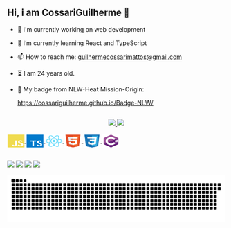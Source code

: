 ## Hi, i am CossariGuilherme 👋

- 🔭 I'm currently working on web development
- 🌱 I’m currently learning React and TypeScript
- 📫 How to reach me: guilhermecossarimattos@gmail.com
- ⏳ I am 24 years old.
- 📛 My badge from NLW-Heat Mission-Origin: <a href="https://cossariguilherme.github.io/cracha-nlw/" target="_blank"><p>https://cossariguilherme.github.io/Badge-NLW/</p> 

  ##
  
<div align="center">
  <a href="https://github.com/CossariGuilherme">
  <img height="180em" src="https://github-readme-stats.vercel.app/api?username=CossariGuilherme&show_icons=true&theme=maroongold&include_all_commits=true&count_private=true"/>
  <img height="180em" src="https://github-readme-stats.vercel.app/api/top-langs/?username=CossariGuilherme&layout=compact&langs_count=7&theme=radical"/>
</div>
  <div style="display: inline_block"><br>
  <img align="center" alt="Cors-Js" height="30" width="40" src="https://raw.githubusercontent.com/devicons/devicon/master/icons/javascript/javascript-plain.svg">
  <img align="center" alt="Cors-Ts" height="30" width="40" src="https://raw.githubusercontent.com/devicons/devicon/master/icons/typescript/typescript-plain.svg">
  <img align="center" alt="Cors-React" height="30" width="40" src="https://raw.githubusercontent.com/devicons/devicon/master/icons/react/react-original.svg">
  <img align="center" alt="Cors-HTML" height="30" width="40" src="https://raw.githubusercontent.com/devicons/devicon/master/icons/html5/html5-original.svg">
  <img align="center" alt="Cors-CSS" height="30" width="40" src="https://raw.githubusercontent.com/devicons/devicon/master/icons/css3/css3-original.svg">
  <img align="center" alt="Cors-Csharp" height="30" width="40" src="https://raw.githubusercontent.com/devicons/devicon/master/icons/csharp/csharp-original.svg">
</div>
  
  ##
  
  <div> 
  <a href="https://instagram.com/guilhermecossari" target="_blank"><img src="https://img.shields.io/badge/-Instagram-%23E4405F?style=for-the-badge&logo=instagram&logoColor=white" target="_blank"></a>
  <a href = "mailto:guilhermecossarimattos@gmail.com"><img src="https://img.shields.io/badge/-Gmail-%23333?style=for-the-badge&logo=gmail&logoColor=white" target="_blank"></a>
  <a href="https://www.linkedin.com/in/guilherme-cossari-26140315b" target="_blank"><img src="https://img.shields.io/badge/-LinkedIn-%230077B5?style=for-the-badge&logo=linkedin&logoColor=white" target="_blank"></a> 
    <a href="https://twitter.com/Cossarigui" target="_blank"><img src="https://img.shields.io/badge/Twitter-1DA1F2?style=for-the-badge&logo=twitter&logoColor=white" target="_blank"></a> 
</div>

  ![Snake animation](https://github.com/CossariGuilherme/CossariGuilherme/blob/output/github-contribution-grid-snake.svg)
